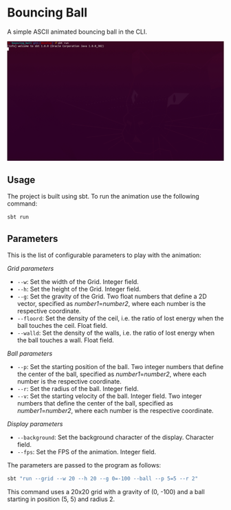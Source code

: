 
# Bouncing Ball

A simple ASCII animated bouncing ball in the CLI.

![Alt Text](/static/bouncing_ball_demo.gif)

## Usage

The project is built using sbt. To run the animation use the following command:

```bash
sbt run
```

## Parameters

This is the list of configurable parameters to play with the animation:

*Grid parameters*

- `--w`: Set the width of the Grid. Integer field.
- `--h`: Set the height of the Grid. Integer field.
- `--g`: Set the gravity of the Grid. Two float numbers that define a 2D vector, specified as *number1*=*number2*, where each number is the respective coordinate.
- `--floord`: Set the density of the ceil, i.e. the ratio of lost energy when the ball touches the ceil. Float field.
- `--walld`: Set the density of the walls, i.e. the ratio of lost energy when the ball touches a wall. Float field.

*Ball parameters*

- `--p`: Set the starting position of the ball. Two integer numbers that define the center of the ball, specified as *number1*=*number2*, where each number is the respective coordinate.
- `--r`: Set the radius of the ball. Integer field.
- `--v`: Set the starting velocity of the ball. Integer field. Two integer numbers that define the center of the ball, specified as *number1*=*number2*, where each number is the respective coordinate.

*Display parameters*

- `--background`: Set the background character of the display. Character field.
- `--fps`: Set the FPS of the animation. Integer field.

The parameters are passed to the program as follows:

```bash
sbt "run --grid --w 20 --h 20 --g 0=-100 --ball --p 5=5 --r 2"
```

This command uses a 20x20 grid with a gravity of (0, -100) and a ball starting in position (5, 5) and radius 2.







